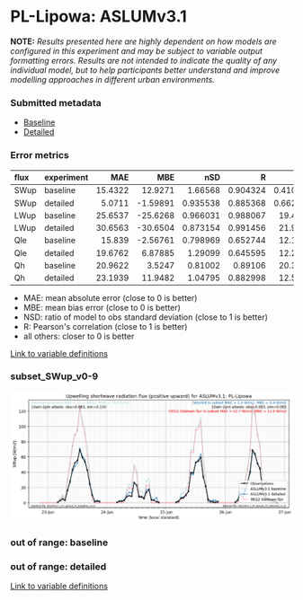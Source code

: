 # PL-Lipowa: ASLUMv3.1

**NOTE:** *Results presented here are highly dependent on how models are configured in this experiment and may be subject to variable output formatting errors. Results are not intended to indicate the quality of any individual model, but to help participants better understand and improve modelling approaches in different urban environments.*

### Submitted metadata

- [Baseline](ASLUMv3.1_PL-Lipowa_baseline_attrs.md)
- [Detailed](ASLUMv3.1_PL-Lipowa_detailed_attrs.md)

### Error metrics

| flux   | experiment   |     MAE |       MBE |      nSD |        R |       5th |      95th |     RMSE |    cRMSE |     AMBE |     1-nSD |       1-R |   nSkewness |   nKurtosis |   Overlap |
|:-------|:-------------|--------:|----------:|---------:|---------:|----------:|----------:|---------:|---------:|---------:|----------:|----------:|------------:|------------:|----------:|
| SWup   | baseline     | 15.4322 |  12.9271  | 1.66568  | 0.904324 |  0.410243 | 45.8741   | 21.9912  | 0.872848 | 12.9271  | 0.665678  | 0.095676  |   0.0849176 |    1.2221   |  0.209341 |
| SWup   | detailed     |  5.0711 |  -1.59891 | 0.935538 | 0.885368 |  0.662149 |  0.306683 |  9.66369 | 0.467591 |  1.59891 | 0.0644639 | 0.114632  |   0.054245  |    1.65421  |  0.117218 |
| LWup   | baseline     | 25.6537 | -25.6268  | 0.966031 | 0.988067 | 19.4148   | 26.1622   | 27.2482  | 0.155594 | 25.6268  | 0.0339714 | 0.0119332 |   0.217197  |    0.146378 |  0.197696 |
| LWup   | detailed     | 30.6563 | -30.6504  | 0.873154 | 0.991456 | 21.9985   | 46.9153   | 32.3924  | 0.1761   | 30.6504  | 0.126849  | 0.0085445 |   0.239354  |    0.389491 |  0.208942 |
| Qle    | baseline     | 15.839  |  -2.56761 | 0.798969 | 0.652744 | 12.1051   |  4.64265  | 25.2231  | 0.771562 |  2.56761 | 0.201031  | 0.347256  |   0.353116  |    0.312299 |  0.254417 |
| Qle    | detailed     | 19.6762 |   6.87885 | 1.29099  | 0.645595 | 12.2019   | 37.9367   | 33.2366  | 0.999872 |  6.87885 | 0.290991  | 0.354405  |   0.585069  |    0.240355 |  0.224141 |
| Qh     | baseline     | 20.9622 |   3.5247  | 0.81002  | 0.89106  | 20.3331   | 23.4964   | 31.1308  | 0.461063 |  3.5247  | 0.18998   | 0.10894   |   0.119805  |    0.413194 |  0.236775 |
| Qh     | detailed     | 23.1939 |  11.9482  | 1.04795  | 0.882998 | 12.5996   | 22.2232   | 35.4505  | 0.497519 | 11.9482  | 0.0479526 | 0.117002  |   0.129779  |    0.405431 |  0.134997 |

 - MAE: mean absolute error (close to 0 is better)
 - MBE: mean bias error (close to 0 is better)
 - NSD: ratio of model to obs standard deviation (close to 1 is better)
 - R: Pearson's correlation (close to 1 is better)
 - all others: closer to 0 is better

[Link to variable definitions](../modelattrs/variable_definitions.md)

### <a name="subset_swup_v0-9"></a>subset_SWup_v0-9
[![ASLUMv3.1_PL-Lipowa_subset_SWup_v0-9.png](ASLUMv3.1_PL-Lipowa_subset_SWup_v0-9.png)](ASLUMv3.1_PL-Lipowa_subset_SWup_v0-9.png)

### out of range: baseline


### out of range: detailed



[Link to variable definitions](../modelattrs/variable_definitions.md)

